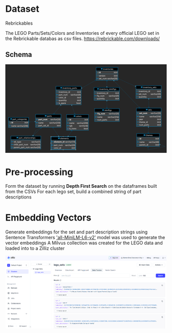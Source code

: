 # Dataset
Rebrickables

The LEGO Parts/Sets/Colors and Inventories of every official LEGO set in the Rebrickable databas as csv files.
https://rebrickable.com/downloads/
## Schema
![alt text](image-2.png)

# Pre-processing
Form the dataset by running **Depth First Search** on the dataframes built from the CSVs
For each lego set, build a combined string of part descriptions

# Embedding Vectors
Generate embeddings for the set and part description strings using Sentence Transformers
['all-MiniLM-L6-v2'](https://huggingface.co/sentence-transformers/all-MiniLM-L6-v2) model was used to generate the vector embeddings
A Milvus collection was created for the LEGO data and loaded into to a Zilliz cluster

![alt text](image-1.png)

